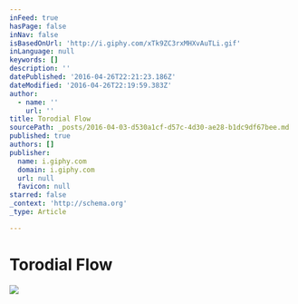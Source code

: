 ```yaml
---
inFeed: true
hasPage: false
inNav: false
isBasedOnUrl: 'http://i.giphy.com/xTk9ZC3rxMHXvAuTLi.gif'
inLanguage: null
keywords: []
description: ''
datePublished: '2016-04-26T22:21:23.186Z'
dateModified: '2016-04-26T22:19:59.383Z'
author:
  - name: ''
    url: ''
title: Torodial Flow
sourcePath: _posts/2016-04-03-d530a1cf-d57c-4d30-ae28-b1dc9df67bee.md
published: true
authors: []
publisher:
  name: i.giphy.com
  domain: i.giphy.com
  url: null
  favicon: null
starred: false
_context: 'http://schema.org'
_type: Article

---
```

# Torodial Flow
![](https://s3-us-west-2.amazonaws.com/the-grid-img/p/78d38568d7acc5766227c7cf343113153aa9b0e5.gif)